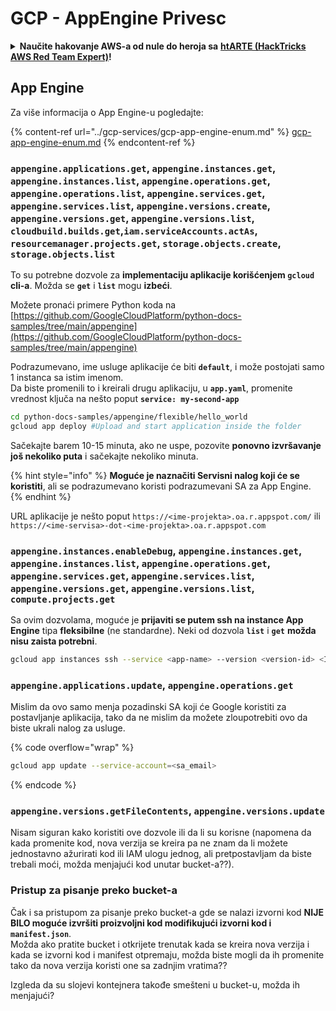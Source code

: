 # GCP - AppEngine Privesc

<details>

<summary><strong>Naučite hakovanje AWS-a od nule do heroja sa</strong> <a href="https://training.hacktricks.xyz/courses/arte"><strong>htARTE (HackTricks AWS Red Team Expert)</strong></a><strong>!</strong></summary>

Drugi načini podrške HackTricks-u:

* Ako želite da vidite svoju **kompaniju reklamiranu na HackTricks-u** ili da **preuzmete HackTricks u PDF formatu** proverite [**PLANOVE ZA PRIJAVU**](https://github.com/sponsors/carlospolop)!
* Nabavite [**zvanični PEASS & HackTricks swag**](https://peass.creator-spring.com)
* Otkrijte [**Porodicu PEASS**](https://opensea.io/collection/the-peass-family), našu kolekciju ekskluzivnih [**NFT-ova**](https://opensea.io/collection/the-peass-family)
* **Pridružite se** 💬 [**Discord grupi**](https://discord.gg/hRep4RUj7f) ili [**telegram grupi**](https://t.me/peass) ili nas **pratite** na **Twitteru** 🐦 [**@hacktricks_live**](https://twitter.com/hacktricks_live)**.**
* **Podelite svoje hakovanje trikove slanjem PR-ova na** [**HackTricks**](https://github.com/carlospolop/hacktricks) i [**HackTricks Cloud**](https://github.com/carlospolop/hacktricks-cloud) github repozitorijume.

</details>

## App Engine

Za više informacija o App Engine-u pogledajte:

{% content-ref url="../gcp-services/gcp-app-engine-enum.md" %}
[gcp-app-engine-enum.md](../gcp-services/gcp-app-engine-enum.md)
{% endcontent-ref %}

### `appengine.applications.get`, `appengine.instances.get`, `appengine.instances.list`, `appengine.operations.get`, `appengine.operations.list`, `appengine.services.get`, `appengine.services.list`, `appengine.versions.create`, `appengine.versions.get`, `appengine.versions.list`, `cloudbuild.builds.get`,`iam.serviceAccounts.actAs`, `resourcemanager.projects.get`, `storage.objects.create`, `storage.objects.list`

To su potrebne dozvole za **implementaciju aplikacije korišćenjem `gcloud` cli-a**. Možda se **`get`** i **`list`** mogu **izbeći**.

Možete pronaći primere Python koda na [https://github.com/GoogleCloudPlatform/python-docs-samples/tree/main/appengine](https://github.com/GoogleCloudPlatform/python-docs-samples/tree/main/appengine)

Podrazumevano, ime usluge aplikacije će biti **`default`**, i može postojati samo 1 instanca sa istim imenom.\
Da biste promenili to i kreirali drugu aplikaciju, u **`app.yaml`**, promenite vrednost ključa na nešto poput **`service: my-second-app`**
```bash
cd python-docs-samples/appengine/flexible/hello_world
gcloud app deploy #Upload and start application inside the folder
```
Sačekajte barem 10-15 minuta, ako ne uspe, pozovite **ponovno izvršavanje još nekoliko puta** i sačekajte nekoliko minuta.

{% hint style="info" %}
**Moguće je naznačiti Servisni nalog koji će se koristiti**, ali se podrazumevano koristi podrazumevani SA za App Engine.
{% endhint %}

URL aplikacije je nešto poput `https://<ime-projekta>.oa.r.appspot.com/` ili `https://<ime-servisa>-dot-<ime-projekta>.oa.r.appspot.com`

### `appengine.instances.enableDebug`, `appengine.instances.get`, `appengine.instances.list`, `appengine.operations.get`, `appengine.services.get`, `appengine.services.list`, `appengine.versions.get`, `appengine.versions.list`, `compute.projects.get`

Sa ovim dozvolama, moguće je **prijaviti se putem ssh na instance App Engine** tipa **fleksibilne** (ne standardne). Neki od dozvola **`list`** i **`get`** **možda nisu zaista potrebni**.
```bash
gcloud app instances ssh --service <app-name> --version <version-id> <ID>
```
### `appengine.applications.update`, `appengine.operations.get`

Mislim da ovo samo menja pozadinski SA koji će Google koristiti za postavljanje aplikacija, tako da ne mislim da možete zloupotrebiti ovo da biste ukrali nalog za usluge.

{% code overflow="wrap" %}
```bash
gcloud app update --service-account=<sa_email>
```
{% endcode %}

### `appengine.versions.getFileContents`, `appengine.versions.update`

Nisam siguran kako koristiti ove dozvole ili da li su korisne (napomena da kada promenite kod, nova verzija se kreira pa ne znam da li možete jednostavno ažurirati kod ili IAM ulogu jednog, ali pretpostavljam da biste trebali moći, možda menjajući kod unutar bucket-a??).

### Pristup za pisanje preko bucket-a

Čak i sa pristupom za pisanje preko bucket-a gde se nalazi izvorni kod **NIJE BILO moguće izvršiti proizvoljni kod modifikujući izvorni kod i `manifest.json`**.\
Možda ako pratite bucket i otkrijete trenutak kada se kreira nova verzija i kada se izvorni kod i manifest otpremaju, možda biste mogli da ih promenite tako da nova verzija koristi one sa zadnjim vratima??

Izgleda da su slojevi kontejnera takođe smešteni u bucket-u, možda ih menjajući?
